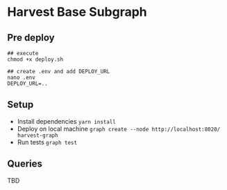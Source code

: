 # Harvest Base Subgraph


## Pre deploy
```
## execute
chmod +x deploy.sh

## create .env and add DEPLOY_URL
nano .env
DEPLOY_URL=..
```

## Setup

- Install dependencies `yarn install`
- Deploy on local machine `graph create --node http://localhost:8020/ harvest-graph`
- Run tests `graph test`


## Queries
TBD